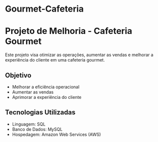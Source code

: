 # Gourmet-Cafeteria
# Projeto de Melhoria - Cafeteria Gourmet

Este projeto visa otimizar as operações, aumentar as vendas e melhorar a experiência do cliente em uma cafeteria gourmet.

## Objetivo
- Melhorar a eficiência operacional
- Aumentar as vendas
- Aprimorar a experiência do cliente

## Tecnologias Utilizadas
- Linguagem: SQL
- Banco de Dados: MySQL
- Hospedagem: Amazon Web Services (AWS)
